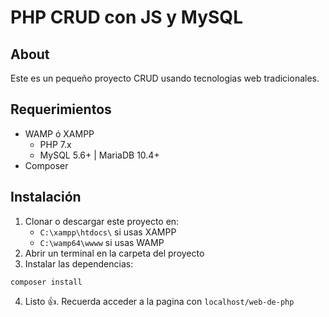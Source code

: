 # PHP CRUD con JS y MySQL 

## About
Este es un pequeño proyecto CRUD usando tecnologias web tradicionales.

## Requerimientos 
- WAMP ó XAMPP 
    - PHP 7.x
    - MySQL 5.6+ | MariaDB 10.4+
- Composer 

## Instalación

1. Clonar o descargar este proyecto en:
    - `C:\xampp\htdocs\` si usas XAMPP 
    - `C:\wamp64\wwww` si usas WAMP
2. Abrir un terminal en la carpeta del proyecto
3. Instalar las dependencias:
```
composer install
```
4. Listo 👍. Recuerda acceder a la pagina con `localhost/web-de-php`


